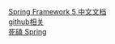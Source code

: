 [Spring Framework 5 中文文档](https://lfvepclr.gitbooks.io/spring-framework-5-doc-cn/content/)  
[github相关](https://github.com/seaswalker/spring-analysis)  
[死磕 Spring](http://cmsblogs.com/?cat=206)
